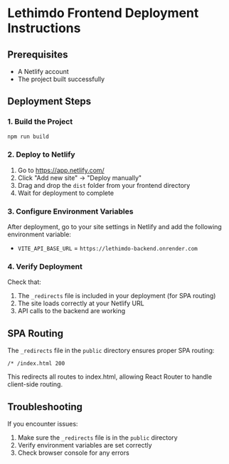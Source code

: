 # Lethimdo Frontend Deployment Instructions

## Prerequisites
- A Netlify account
- The project built successfully

## Deployment Steps

### 1. Build the Project
```bash
npm run build
```

### 2. Deploy to Netlify
1. Go to https://app.netlify.com/
2. Click "Add new site" → "Deploy manually"
3. Drag and drop the `dist` folder from your frontend directory
4. Wait for deployment to complete

### 3. Configure Environment Variables
After deployment, go to your site settings in Netlify and add the following environment variable:
- `VITE_API_BASE_URL` = `https://lethimdo-backend.onrender.com`

### 4. Verify Deployment
Check that:
1. The `_redirects` file is included in your deployment (for SPA routing)
2. The site loads correctly at your Netlify URL
3. API calls to the backend are working

## SPA Routing
The `_redirects` file in the `public` directory ensures proper SPA routing:
```
/* /index.html 200
```

This redirects all routes to index.html, allowing React Router to handle client-side routing.

## Troubleshooting
If you encounter issues:
1. Make sure the `_redirects` file is in the `public` directory
2. Verify environment variables are set correctly
3. Check browser console for any errors